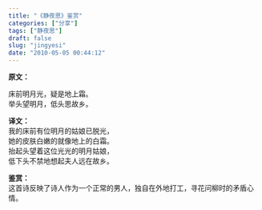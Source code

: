 ```yaml
---
title: "《静夜思》鉴赏"
categories: ["分享"]
tags: ["静夜思"]
draft: false
slug: "jingyesi"
date: "2010-05-05 00:44:12"
---
```


<p><strong>原文：</strong></p>

<p>床前明月光，疑是地上霜。<br>
举头望明月，低头思故乡。</p>

<p><strong>译文：</strong><br>
我的床前有位明月的姑娘已脱光，<br>
她的皮肤白嫩的就像地上的白霜。<br>
抬起头望着这位光光的明月姑娘，<br>
低下头不禁地想起夫人远在故乡。</p>

<p><strong>鉴赏：</strong><br>
这首诗反映了诗人作为一个正常的男人，独自在外地打工，寻花问柳时的矛盾心情。</p>
